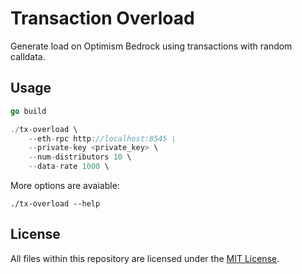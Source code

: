 # Transaction Overload

Generate load on Optimism Bedrock using transactions with random calldata.

## Usage

```go
go build 

./tx-overload \
    --eth-rpc http://localhost:8545 \
    --private-key <private_key> \
    --num-distributors 10 \
    --data-rate 1000 \
```

More options are avaiable:
```
./tx-overload --help
```

## License

All files within this repository are licensed under the [MIT License](https://github.com/ethereum-optimism/optimism/blob/master/LICENSE).
